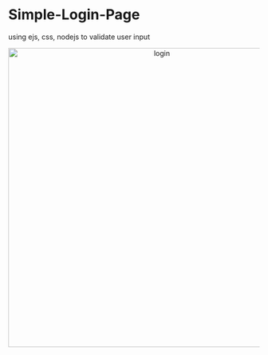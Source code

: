 # Simple-Login-Page
using ejs, css, nodejs to validate user input

<p align="center">
<img width="600" alt="login" src="https://github.com/ESJiang/Simple-Login-Page/assets/43910771/a995658f-472d-4299-84a4-2c26674390dc" />
</p>
